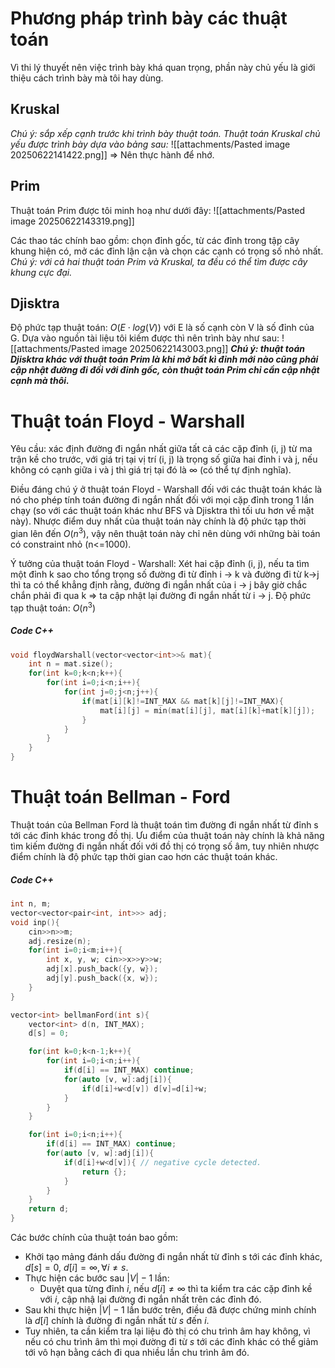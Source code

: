 # Phương pháp trình bày các thuật toán
Vì thi lý thuyết nên việc trình bày khá quan trọng, phần này chủ yếu là giới thiệu cách trình bày mà tôi hay dùng.
## Kruskal
*Chú ý: sắp xếp cạnh trước khi trình bày thuật toán.*
*Thuật toán Kruskal chủ yếu được trình bày dựa vào bảng sau:*
![[attachments/Pasted image 20250622141422.png]]
=> Nên thực hành để nhớ.

## Prim 
Thuật toán Prim được tôi minh hoạ như dưới đây:
![[attachments/Pasted image 20250622143319.png]]

Các thao tác chính bao gồm: chọn đỉnh gốc, từ các đỉnh trong tập cây khung hiện có, mở các đỉnh lận cận và chọn các cạnh có trọng số nhỏ nhất. 
*Chú ý: với cả hai thuật toán Prim và Kruskal, ta đều có thể tìm được cây khung cực đại.*
## Djisktra
Độ phức tạp thuật toán: $O(E\cdot log(V))$ với E là số cạnh còn V là số đỉnh của G.
Dựa vào nguồn tài liệu tôi kiếm được thì nên trình bày như sau:
![[attachments/Pasted image 20250622143003.png]]
***Chú ý: thuật toán Djisktra khác với thuật toán Prim là khi mở bất kì đỉnh mới nào cũng phải cập nhật đường đi đối với đỉnh gốc, còn thuật toán Prim chỉ cần cập nhật cạnh mà thôi.***

# Thuật toán Floyd - Warshall
Yêu cầu: xác định đường đi ngắn nhất giữa tất cả các cặp đỉnh (i, j) từ ma trận kề cho trước, với giá trị tại vị trí (i, j) là trọng số giữa hai đỉnh i và j, nếu không có cạnh giữa i và j thì giá trị tại đó là $\infty$ (có thể tự định nghĩa).

Điều đáng chú ý ở thuật toán Floyd - Warshall đối với các thuật toán khác là nó cho phép tính toán đường đi ngắn nhất đối với mọi cặp đỉnh trong 1 lần chạy (so với các thuật toán khác như BFS và Djisktra thì tối ưu hơn về mặt này).
Nhược điểm duy nhất của thuật toán này chính là độ phức tạp thời gian lên đến $O(n^{3})$, vậy nên thuật toán này chỉ nên dùng với những bài toán có constraint nhỏ (n<=1000).

Ý tưởng của thuật toán Floyd - Warshall: Xét hai cặp đỉnh (i, j), nếu ta tìm một đỉnh k sao cho tổng trọng số đường đi từ đỉnh i -> k  và đường đi từ k->j thì ta có thể khẳng định rằng, đường đi ngắn nhất của i -> j bây giờ chắc chắn phải đi qua k => ta cập nhật lại đường đi ngắn nhất từ i -> j.
Độ phức tạp thuật toán: $O( n^3 )$

##### Code C++
```cpp
void floydWarshall(vector<vector<int>>& mat){
    int n = mat.size();
    for(int k=0;k<n;k++){
        for(int i=0;i<n;i++){
            for(int j=0;j<n;j++){
                if(mat[i][k]!=INT_MAX && mat[k][j]!=INT_MAX){
                    mat[i][j] = min(mat[i][j], mat[i][k]+mat[k][j]);
                }
            }
        }
    }
}

```

# Thuật toán Bellman - Ford
Thuật toán của Bellman Ford là thuật toán tìm đường đi ngắn nhất từ đỉnh s tới các đỉnh khác trong đồ thị. Ưu điểm của thuật toán này chính là khả năng tìm kiếm đường đi ngắn nhất đối với đồ thị có trọng số âm, tuy nhiên nhược điểm chính là độ phức tạp thời gian cao hơn các thuật toán khác.

##### Code C++
```cpp
int n, m;
vector<vector<pair<int, int>>> adj;
void inp(){
    cin>>n>>m;
    adj.resize(n);
    for(int i=0;i<m;i++){
        int x, y, w; cin>>x>>y>>w;
        adj[x].push_back({y, w});
        adj[y].push_back({x, w});
    }
}

vector<int> bellmanFord(int s){
    vector<int> d(n, INT_MAX);
    d[s] = 0;

    for(int k=0;k<n-1;k++){
        for(int i=0;i<n;i++){
            if(d[i] == INT_MAX) continue;
            for(auto [v, w]:adj[i]){
                if(d[i]+w<d[v]) d[v]=d[i]+w;
            }
        }
    }

    for(int i=0;i<n;i++){
        if(d[i] == INT_MAX) continue;
        for(auto [v, w]:adj[i]){
            if(d[i]+w<d[v]){ // negative cycle detected.
                return {};
            }
        }
    }
    return d;
}
```

Các bước chính của thuật toán bao gồm:
- Khởi tạo mảng đánh dấu đường đi ngắn nhất từ đỉnh s tới các đỉnh khác, $d[s]=0$, $d[i] = \infty, \forall i \ne s$.
- Thực hiện các bước sau $|V|-1$ lần:
	- Duyệt qua từng đỉnh $i$, nếu $d[i] \ne \infty$ thì ta kiểm tra các cặp đỉnh kề với $i$, cập nhậ lại đường đi ngắn nhất trên các đỉnh đó.
- Sau khi thực hiện $|V|-1$ lần bước trên, điều đã được chứng minh chính là $d[i]$ chính là đường đi ngắn nhất từ $s$ đến $i$.
- Tuy nhiên, ta cần kiểm tra lại liệu đò thị có chu trình âm hay không, vì nếu có chu trình âm thì mọi đường đi từ $s$ tới các đỉnh khác có thể giảm tới vô hạn bằng cách đi qua nhiều lần chu trình âm đó.

